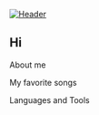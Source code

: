 [![Header](https://github.com/federalbyro/federalbyro/blob/main/assets/imba.gif)](https://www.youtube.com/watch?v=7pnzR6kD2Q4&ab_channel=Toxic%E3%82%A2%E3%83%8B%E3%83%A1)

## Hi

About me

My favorite songs

Languages and Tools

